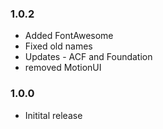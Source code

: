 ### 1.0.2

* Added FontAwesome
* Fixed old names
* Updates - ACF and Foundation
* removed MotionUI 

### 1.0.0

* Initital release


